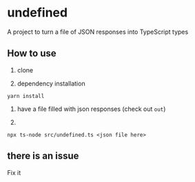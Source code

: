 # undefined
A project to turn a file of JSON responses into TypeScript types

## How to use

1. clone

1. dependency installation
```
yarn install
```

1. have a file filled with json responses (check out `out`)

1.
```
npx ts-node src/undefined.ts <json file here>
```

## there is an issue
Fix it

